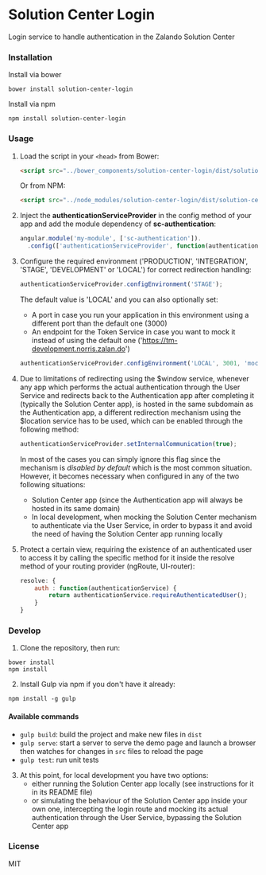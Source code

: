 # Solution Center Login
Login service to handle authentication in the Zalando Solution Center

### Installation

Install via bower

```shell
bower install solution-center-login
```

Install via npm

```shell
npm install solution-center-login
```

### Usage

1. Load the script in your `<head>` from Bower:

    ```html
    <script src="../bower_components/solution-center-login/dist/solution-center-login.js"></script>
    ```
    
    Or from NPM:
    
    
    ```html
    <script src="../node_modules/solution-center-login/dist/solution-center-login.js"></script>
    ```

2. Inject the **authenticationServiceProvider** in the config method of your app and add the module dependency of **sc-authentication**:

    ```javascript
    angular.module('my-module', ['sc-authentication']).
      .config(['authenticationServiceProvider', function(authenticationServiceProvider) {
    ```

3. Configure the required environment ('PRODUCTION', 'INTEGRATION', 'STAGE', 'DEVELOPMENT' or 'LOCAL') for correct redirection handling:

    ```javascript
    authenticationServiceProvider.configEnvironment('STAGE');
    ```
    
    The default value is 'LOCAL' and you can also optionally set:
    - A port in case you run your application in this environment using a different port than the default one (3000)
    - An endpoint for the Token Service in case you want to mock it instead of using the default one ('https://tm-development.norris.zalan.do')

    ```javascript
    authenticationServiceProvider.configEnvironment('LOCAL', 3001, 'mockedTokenService');
    ```    
    
4. Due to limitations of redirecting using the $window service, whenever any app which performs the actual authentication through the User Service and redirects back to the Authentication app after completing it (typically the Solution Center app), is hosted in the same subdomain as the Authentication app, a different redirection mechanism using the $location service has to be used, which can be enabled through the following method: 

    ```javascript
    authenticationServiceProvider.setInternalCommunication(true);
    ```    
    
    In most of the cases you can simply ignore this flag since the mechanism is *disabled by default* which is the most common situation. However, it becomes necessary when configured in any of the two following situations:
    - Solution Center app (since the Authentication app will always be hosted in its same domain)
    - In local development, when mocking the Solution Center mechanism to authenticate via the User Service, in order to bypass it and avoid the need of having the Solution Center app running locally
    
5. Protect a certain view, requiring the existence of an authenticated user to access it by calling the specific method for it inside the resolve method of your routing provider (ngRoute, UI-router):

    ```javascript
    resolve: {
        auth : function(authenticationService) {
            return authenticationService.requireAuthenticatedUser();
        }
    }
    ```    

### Develop

1. Clone the repository, then run:

```shell
bower install
npm install
```

2. Install Gulp via npm if you don't have it already:

```shell
npm install -g gulp
```

#### Available commands

* `gulp build`: build the project and make new files in `dist`
* `gulp serve`: start a server to serve the demo page and launch a browser then watches for changes in `src` files to reload the page
* `gulp test`: run unit tests

3. At this point, for local development you have two options:
    - either running the Solution Center app locally (see instructions for it in its README file)
    - or simulating the behaviour of the Solution Center app inside your own one, intercepting the login route and mocking its actual authentication through the User Service, bypassing the Solution Center app

### License
MIT
